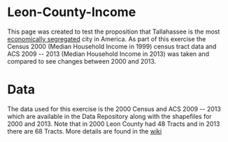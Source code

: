 # Leon-County-Income
This page was created to test the proposition that Tallahassee is the most [economically segregated](http://www.citylab.com/work/2015/02/americas-most-economically-segregated-cities/385709/) city in America. As part of this exercise the Census 2000 (Median Household Income in 1999) census tract data and ACS 2009 -- 2013 (Median Household Income in 2013) was taken and compared to see changes between 2000 and 2013. 

# Data

The data used for this exercise is the 2000 Census and ACS 2009 -- 2013 which are available in the Data Repository along with the shapefiles for 2000 and 2013. Note that in 2000 Leon County had 48 Tracts and in 2013 there are 68 Tracts. More details are found in the [wiki](https://github.com/krishnan-viswanathan/Leon-County-Income/wiki)
